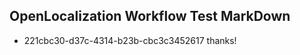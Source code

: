 ## OpenLocalization Workflow Test MarkDown
* 221cbc30-d37c-4314-b23b-cbc3c3452617 thanks!

<!--HONumber=Aug16_HO4-->


